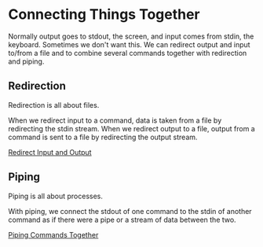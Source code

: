# Connecting Things Together

Normally output goes to stdout, the screen, and input comes from stdin, the keyboard. Sometimes we don't want this. We can redirect output and input to/from a file and to combine several commands together with redirection and piping.

## Redirection

Redirection is all about files.

When we redirect input to a command, data is taken from a file by redirecting the stdin stream. When we redirect output to a file, output from a command is sent to a file by redirecting the output stream.

[Redirect Input and Output](10a_redirection.md)

## Piping

Piping is all about processes.

With piping, we connect the stdout of one command to the stdin of another command as if there were a pipe or a stream of data between the two.

[Piping Commands Together](10b_piping.md)
